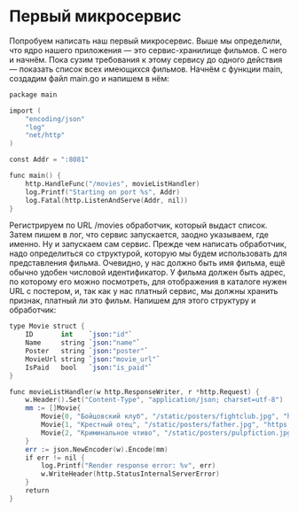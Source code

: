 # Первый микросервис
Попробуем написать наш первый микросервис. Выше мы определили, что ядро нашего приложения — это сервис-хранилище фильмов. С него и начнём.
Пока сузим требования к этому сервису до одного действия — показать список всех имеющихся фильмов. Начнём с функции main, создадим файл main.go и напишем в нём:

```s
package main

import (
	"encoding/json"
	"log"
	"net/http"
)

const Addr = ":8081"

func main() {
	http.HandleFunc("/movies", movieListHandler)
	log.Printf("Starting on port %s", Addr)
	log.Fatal(http.ListenAndServe(Addr, nil))
}
```
Регистрируем по URL /movies обработчик, который выдаст список. Затем пишем в лог, что сервис запускается, заодно указываем, где именно. Ну и запускаем сам сервис.
Прежде чем написать обработчик, надо определиться со структурой, которую мы будем использовать для представления фильма. Очевидно, у нас должно быть имя фильма, ещё обычно удобен числовой идентификатор. У фильма должен быть адрес, по которому его можно посмотреть, для отображения в каталоге нужен URL с постером, и, так как у нас платный сервис, мы должны хранить признак, платный ли это фильм. Напишем для этого структуру и обработчик:
```s
type Movie struct {
	ID       int    `json:"id"`
	Name     string `json:"name"`
	Poster   string `json:"poster"`
	MovieUrl string `json:"movie_url"`
	IsPaid   bool   `json:"is_paid"`
}

func movieListHandler(w http.ResponseWriter, r *http.Request) {
	w.Header().Set("Content-Type", "application/json; charset=utf-8")
	mm := []Movie{
		Movie{0, "Бойцовский клуб", "/static/posters/fightclub.jpg", "https://youtu.be/qtRKdVHc-cE", true},
		Movie{1, "Крестный отец", "/static/posters/father.jpg", "https://youtu.be/ar1SHxgeZUc", false},
		Movie{2, "Криминальное чтиво", "/static/posters/pulpfiction.jpg", "https://youtu.be/s7EdQ4FqbhY", true},
	}
	err := json.NewEncoder(w).Encode(mm)
	if err != nil {
		log.Printf("Render response error: %v", err)
		w.WriteHeader(http.StatusInternalServerError)
	}
	return
}

```
